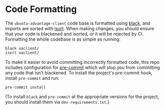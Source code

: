 # Code Formatting

The `ubuntu-advantage-client` code base is formatted using
[black](https://github.com/psf/black), and imports are sorted with
[isort](https://github.com/PyCQA/isort).  When making changes, you
should ensure that your code is blackened and isorted, or it will
be rejected by CI.
Formatting the whole codebase is as simple as running:

```shell
black uaclient/
isort uaclient/
```

To make it easier to avoid committing incorrectly formatted code, this
repo includes configuration for [pre-commit](https://pre-commit.com/)
which will stop you from committing any code that isn't blackened.  To
install the project's pre-commit hook, install `pre-commit` and run:

```shell
pre-commit install
```

(To install `black` and `pre-commit` at the appropriate versions for
the project, you should install them via `dev-requirements.txt`.)
